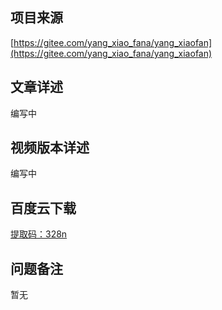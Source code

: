 ## 项目来源
[https://gitee.com/yang_xiao_fana/yang_xiaofan](https://gitee.com/yang_xiao_fana/yang_xiaofan)
## 文章详述
编写中
## 视频版本详述
编写中
## 百度云下载
[提取码：328n](https://pan.baidu.com/s/1vAoPXnOrxwRMLqS3mOypqA)
## 问题备注
暂无